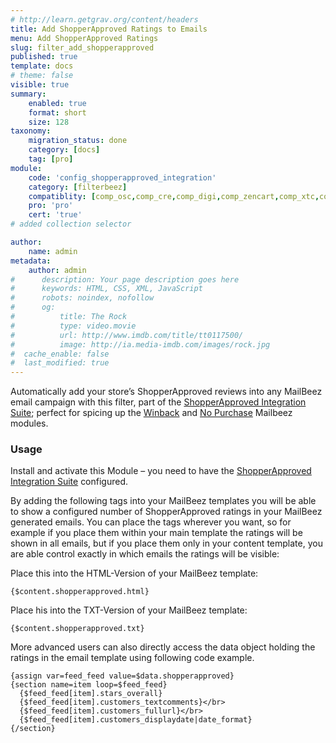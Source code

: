 ```yaml
---
# http://learn.getgrav.org/content/headers
title: Add ShopperApproved Ratings to Emails
menu: Add ShopperApproved Ratings
slug: filter_add_shopperapproved
published: true
template: docs
# theme: false
visible: true
summary:
    enabled: true
    format: short
    size: 128
taxonomy:
    migration_status: done
    category: [docs]
    tag: [pro]
module:
    code: 'config_shopperapproved_integration'
    category: [filterbeez]
    compatiblity: [comp_osc,comp_cre,comp_digi,comp_zencart,comp_xtc,comp_xtcm2,comp_gambio]
    pro: 'pro'
    cert: 'true'       
# added collection selector

author:
    name: admin
metadata:
    author: admin
#      description: Your page description goes here
#      keywords: HTML, CSS, XML, JavaScript
#      robots: noindex, nofollow
#      og:
#          title: The Rock
#          type: video.movie
#          url: http://www.imdb.com/title/tt0117500/
#          image: http://ia.media-imdb.com/images/rock.jpg
#  cache_enable: false
#  last_modified: true
---
```


Automatically add your store’s ShopperApproved reviews into any MailBeez email campaign with this filter, part of the [ShopperApproved Integration Suite](/documentation/configbeez/config_shopperapproved_integration/ "ShopperApproved Integration Suite"); perfect for spicing up the [Winback](/documentation/mailbeez/winback_advanced/ "Winback Advanced Module") and [No Purchase](/documentation/mailbeez/nopurchase_advanced/ "Mailbeez No Purchase Modules") Mailbeez modules.

### Usage

Install and activate this Module – you need to have the [ShopperApproved Integration Suite](/documentation/configbeez/config_shopperapproved_integration/ "ShopperApproved Integration Suite") configured.

By adding the following tags into your MailBeez templates you will be able to show a configured number of ShopperApproved ratings in your MailBeez generated emails. You can place the tags wherever you want, so for example if you place them within your main template the ratings will be shown in all emails, but if you place them only in your content template, you are able control exactly in which emails the ratings will be visible:

Place this into the HTML-Version of your MailBeez template:

```
{$content.shopperapproved.html}
```

Place his into the TXT-Version of your MailBeez template:

```
{$content.shopperapproved.txt}
```



More advanced users can also directly access the data object holding the ratings in the email template using following code example.


```
{assign var=feed_feed value=$data.shopperapproved}
{section name=item loop=$feed_feed}
  {$feed_feed[item].stars_overall}
  {$feed_feed[item].customers_textcomments}</br>
  {$feed_feed[item].customers_fullurl}</br>
  {$feed_feed[item].customers_displaydate|date_format}
{/section}
```


 